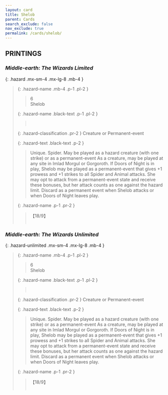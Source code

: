 ```yaml
---
layout: card
title: Shelob
parent: Cards
search_exclude: false
nav_exclude: true
permalink: /cards/shelob/
---
```


## PRINTINGS


### _Middle-earth: The Wizards Limited_

{: .hazard .mx-sm-4 .mx-lg-8 .mb-4 }
> {: .hazard-name .mb-4 .p-1 .pl-2 }
> > <div class="hazard-mp">6</div>
> > <div class="card-name">Shelob</div>
>
> {: .hazard-name .black-text .p-1 .pl-2 }
> > &nbsp;
>
> {: .hazard-classification .pr-2 }
> Creature or Permanent-event
>
> {: .hazard-text .black-text .p-2 }
> > Unique. Spider. May be played as a hazard creature (with one strike) or as a permanent-event As a creature, may be played at any site in Imlad Morgul or Gorgoroth. If Doors of Night is in play, Shelob may be played as a permanent-event that gives +1 prowess and +1 strikes to all Spider and Animal attacks. She may opt to attack from a permanent-event state and receive these bonuses, but her attack counts as one against the hazard limit. Discard as a permanent event when Shelob attacks or when Doors of Night leaves play. 
>
> {: .hazard-name .p-1 .pr-2 }
> > <div class="card-shield">【18/9】</div>
> > <div class="card-corruption">&nbsp;</div>

### _Middle-earth: The Wizards Unlimited_

{: .hazard-unlimited .mx-sm-4 .mx-lg-8 .mb-4 }
> {: .hazard-name .mb-4 .p-1 .pl-2 }
> > <div class="hazard-mp">6</div>
> > <div class="card-name">Shelob</div>
>
> {: .hazard-name .black-text .p-1 .pl-2 }
> > &nbsp;
>
> {: .hazard-classification .pr-2 }
> Creature or Permanent-event
>
> {: .hazard-text .black-text .p-2 }
> > Unique. Spider. May be played as a hazard creature (with one strike) or as a permanent-event As a creature, may be played at any site in Imlad Morgul or Gorgoroth. If Doors of Night is in play, Shelob may be played as a permanent-event that gives +1 prowess and +1 strikes to all Spider and Animal attacks. She may opt to attack from a permanent-event state and receive these bonuses, but her attack counts as one against the hazard limit. Discard as a permanent event when Shelob attacks or when Doors of Night leaves play. 
>
> {: .hazard-name .p-1 .pr-2 }
> > <div class="card-shield">【18/9】</div>
> > <div class="card-corruption-white">&nbsp;</div>
